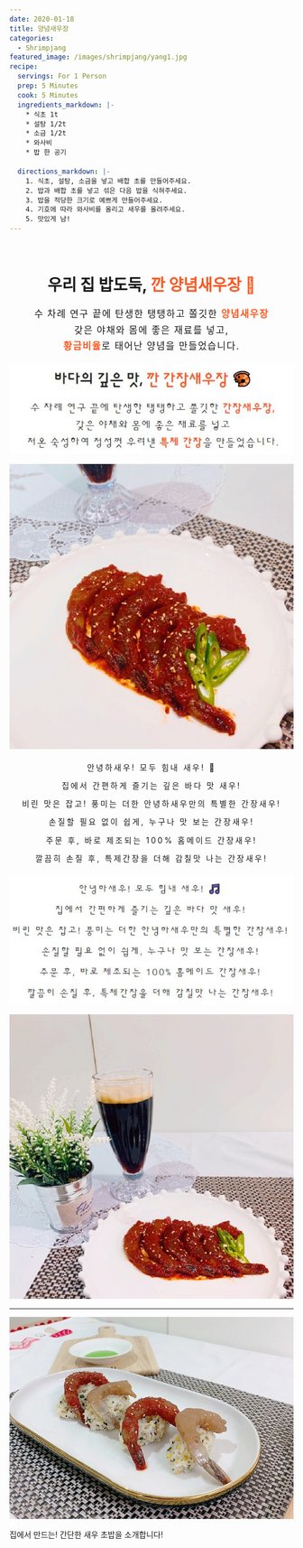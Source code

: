```yaml
---
date: 2020-01-18
title: 양념새우장
categories:
  - Shrimpjang
featured_image: /images/shrimpjang/yang1.jpg
recipe:
  servings: For 1 Person
  prep: 5 Minutes
  cook: 5 Minutes
  ingredients_markdown: |-
    * 식초 1t
    * 설탕 1/2t
    * 소금 1/2t
    * 와사비 
    * 밥 한 공기

  directions_markdown: |-
    1. 식초, 설탕, 소금을 넣고 배합 초를 만들어주세요.
    2. 밥과 배합 초를 넣고 섞은 다음 밥을 식혀주세요.
    3. 밥을 적당한 크기로 예쁘게 만들어주세요.
    4. 기호에 따라 와사비를 올리고 새우를 올려주세요.
    5. 맛있게 냠!
---
```

<br>

<center>
<h1>우리 집 밥도둑, <span style= "color: #ff5722;"> 깐 양념새우장 &#x1F990;</span></h1>
<p style="line-height: 1.7em; letter-spacing: 1.5px; font-size: 1.2em;">수 차례 연구 끝에 탄생한 탱탱하고 쫄깃한 <span style= "color: #ff5722;"><b> 양념새우장</b></span><br>
갖은 야채와 몸에 좋은 재료를 넣고,<br>
<span style= "color: #ff5722;"><b>황금비율</b></span>로 태어난 양념을 만들었습니다.</p>
</center>


![SEASONING](/images/shrimpjang/text1.JPG "우리 집 밥도둑, 깐 양념새우장")  

![SEASONING](/images/shrimpjang/yang1.jpg "양념새우장1")  


<center>
    <p style="line-height: 2.3em; letter-spacing: 3px">안녕하새우! 모두 힘내 새우! &#x1F3B5;<br>
        집에서 간편하게 즐기는 깊은 바다 맛 새우!<br>
        비린 맛은 잡고! 풍미는 더한 안녕하새우만의 특별한 간장새우!<br>
        손질할 필요 없이 쉽게, 누구나 맛 보는 간장새우!<br>
        주문 후, 바로 제조되는 100% 홈메이드 간장새우!<br>
        깔끔히 손질 후, 특제간장을 더해 감칠맛 나는 간장새우!<br>
    </p>
</center>


![SEASONING](/images/shrimpjang/text2.JPG "안녕하새우! 모두 힘내 새우!")  

![SEASONING](/images/shrimpjang/yang2.jpg "간장새우장2")  

---

![RECIPES](/images/shrimpjang/gan5.jpg "새우 초밥")  
  
집에서 만드는! 간단한 새우 초밥을 소개합니다!